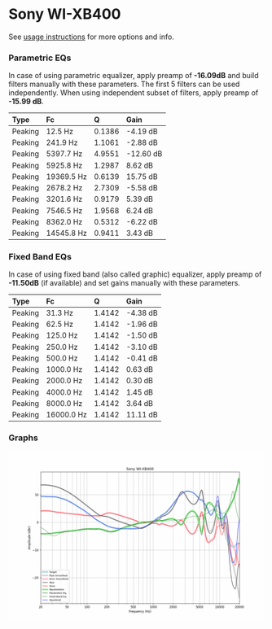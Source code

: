 # Sony WI-XB400
See [usage instructions](https://github.com/jaakkopasanen/AutoEq#usage) for more options and info.

### Parametric EQs
In case of using parametric equalizer, apply preamp of **-16.09dB** and build filters manually
with these parameters. The first 5 filters can be used independently.
When using independent subset of filters, apply preamp of **-15.99 dB**.

| Type    | Fc         |      Q | Gain      |
|:--------|:-----------|:-------|:----------|
| Peaking | 12.5 Hz    | 0.1386 | -4.19 dB  |
| Peaking | 241.9 Hz   | 1.1061 | -2.88 dB  |
| Peaking | 5397.7 Hz  | 4.9551 | -12.60 dB |
| Peaking | 5925.8 Hz  | 1.2987 | 8.62 dB   |
| Peaking | 19369.5 Hz | 0.6139 | 15.75 dB  |
| Peaking | 2678.2 Hz  | 2.7309 | -5.58 dB  |
| Peaking | 3201.6 Hz  | 0.9179 | 5.39 dB   |
| Peaking | 7546.5 Hz  | 1.9568 | 6.24 dB   |
| Peaking | 8362.0 Hz  | 0.5312 | -6.22 dB  |
| Peaking | 14545.8 Hz | 0.9411 | 3.43 dB   |

### Fixed Band EQs
In case of using fixed band (also called graphic) equalizer, apply preamp of **-11.50dB**
(if available) and set gains manually with these parameters.

| Type    | Fc         |      Q | Gain     |
|:--------|:-----------|:-------|:---------|
| Peaking | 31.3 Hz    | 1.4142 | -4.38 dB |
| Peaking | 62.5 Hz    | 1.4142 | -1.96 dB |
| Peaking | 125.0 Hz   | 1.4142 | -1.50 dB |
| Peaking | 250.0 Hz   | 1.4142 | -3.10 dB |
| Peaking | 500.0 Hz   | 1.4142 | -0.41 dB |
| Peaking | 1000.0 Hz  | 1.4142 | 0.63 dB  |
| Peaking | 2000.0 Hz  | 1.4142 | 0.30 dB  |
| Peaking | 4000.0 Hz  | 1.4142 | 1.45 dB  |
| Peaking | 8000.0 Hz  | 1.4142 | 3.64 dB  |
| Peaking | 16000.0 Hz | 1.4142 | 11.11 dB |

### Graphs
![](./Sony%20WI-XB400.png)